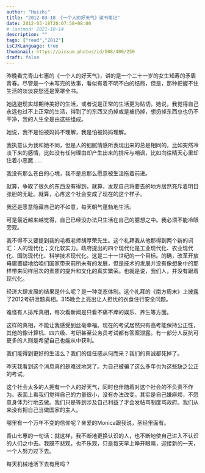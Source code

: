 ```yaml
---
author: "Huizhi"
title: "2012-03-18 《一个人的好天气》读书笔记"
date: 2012-03-18T20:07:58+08:00
# lastmod: 2021-10-14
description: ""
tags: ["read","2012"]
isCJKLanguage: true
thumbnail: https://picsum.photos/id/508/400/250
draft: false
---
```



昨晚看完青山七惠的《一个人的好天气》，讲的是一个二十一岁的女生知寿的矛盾青春。尽管是一个未写完的故事，看似有着不明不白的结局，但是，那种把握不住生活的淡淡哀愁还是笼罩全书。

她逃避现实却期待美好的生活，或者说是正常的生活更为贴切。她说，我觉得自己永远也过不上正常的生活，得到了的东西又扔掉或是被扔掉，想扔掉东西总也仍不干净，我的人生全是由这些组成。

她说，我不是怕被妈妈不理解，我是怕被妈妈理解。

我执意认为我和她不同，但是人的细腻情感所表现出来的总是相同的。比如突然冷淡下来的感情，比如没有任何理由却产生出来的排斥与嘲讽，比如向往晴天心里却住着小恶魔......

我没有那么苍白的心境，我不是总那么愿意被生活拖着前进。

就算，争取了很久的东西没有得到，就算，发现自己将要去的地方居然充斥着明目张胆的无耻。就算，心疼这个社会变成了现在的这个样子。

我还是愿意隐藏自己的不如意，每天朝气蓬勃地生活。

可是最近越来越觉得，自己已经没办法只生活在自己的臆想之中。我必须不能冷眼旁观。

我不得不又要提到我的毛概老师胡厚荣先生。这个礼拜我从他那得到两个新的词汇：人的现代化；文化软实力。政府提出的四个现代化是工业现代化、农业现代化、国防现代化、科学技术现代化。这是二十一世纪的一个目标。的确，改革开放毋庸置疑地给咱们国家带来前所未有的发展，但是技术的发展并没有像想象中的那样带来同样层次的素质的提升和文化的真实繁荣。也就是说，我们人，并没有跟着现代化。

经济大肆发展的结果是什么呢？是一种变态体制。这个礼拜的《南方周末》上披露了2012考研泄题真相。315晚会上亮出让人担忧的衣食住行安全问题。

难怪有人排斥真相，每次看新闻是只看不痛不痒的娱乐、养生等方面。

这样的真相，不能让我感受到丝毫幸福。现在的考试居然只有高考能保持公正性，其他的像计算机、四六级、考研甚至公务员考试都有答案泄露。有一部分人反抗可更多的人则是希望自己也能从中获利。

我们能得到更好的生活么？我们的信任感从何而来？我们的真诚都死掉了。

昨天我看到这个消息真的是难过地哭了。为自己被骗了这么多年也为这些缺乏公正的考试。

这个社会太多的人拥有一个人的好天气，同时也伴随着对这个社会的不负责不作为。表面上看我们觉得自己的力量很小，没有办法改变。其实是自己嫌麻烦，不愿意身体力行地去做。我们只是等到涉及自己利益了才会发帖骂制度骂政府。我们从来没有把自己当做国家的主人。

哪里有一个万年不变的信仰呢？亲爱的Monica跟我说，圣经里面有。

青山七惠的一句话：就这样，我不断地更换认识的人，也不断地使自己进入不认识的人们之中去。我既不悲观，也不乐观，只是每天早上睁开眼睛，迎接新的一天，一个人努力过下去。

每天机械地活下去有用吗？
